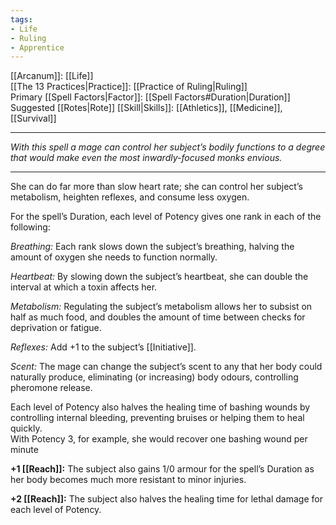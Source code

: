 ```yaml
---
tags:
- Life
- Ruling
- Apprentice
---
```


[[Arcanum]]: [[Life]]\
[[The 13 Practices|Practice]]: [[Practice of Ruling|Ruling]]\
Primary [[Spell Factors|Factor]]: [[Spell Factors#Duration|Duration]]\
Suggested [[Rotes|Rote]] [[Skill|Skills]]: [[Athletics]], [[Medicine]], [[Survival]]

---

_With this spell a mage can control her subject’s bodily functions to a degree that would make even the most inwardly-focused monks envious._

---

She can do far more than slow heart rate; she can control her subject’s metabolism, heighten reflexes, and consume less oxygen. 

For the spell’s Duration, each level of Potency gives one rank in each of the following:

_Breathing:_ Each rank slows down the subject’s breathing, halving the amount of oxygen she needs to function normally.

_Heartbeat:_ By slowing down the subject’s heartbeat, she can double the interval at which a toxin affects her.

_Metabolism:_ Regulating the subject’s metabolism allows her to subsist on half as much food, and doubles the amount of time between checks for deprivation or fatigue.

_Reflexes:_ Add +1 to the subject’s [[Initiative]].

_Scent:_ The mage can change the subject’s scent to any that her body could naturally produce, eliminating (or increasing) body odours, controlling pheromone release.

Each level of Potency also halves the healing time of bashing wounds by controlling internal bleeding, preventing bruises or helping them to heal quickly.\
With Potency 3, for example, she would recover one bashing wound per minute

**+1 [[Reach]]:** The subject also gains 1/0 armour for the spell’s Duration as her body becomes much more resistant to minor injuries.

**+2 [[Reach]]:** The subject also halves the healing time for lethal damage for each level of Potency.